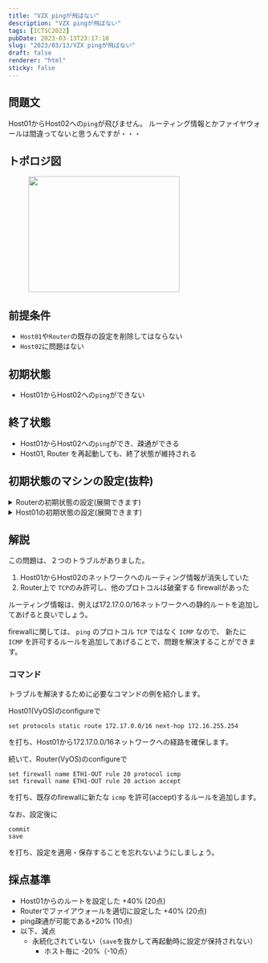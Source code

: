 ```yaml
---
title: "VZX pingが飛ばない"
description: "VZX pingが飛ばない"
tags: [ICTSC2022]
pubDate: 2023-03-13T23:17:10
slug: "2023/03/13/VZX pingが飛ばない"
draft: false
renderer: "html"
sticky: false
---
```



<h2>問題文</h2>



<p>Host01からHost02への<code>ping</code>が飛びません。 ルーティング情報とかファイヤウォールは間違ってないと思うんですが・・・</p>



<h2>トポロジ図</h2>


<div class="wp-block-image">
<figure class="aligncenter size-large"><img decoding="async" loading="lazy" width="301" height="231" src="/images/wp/2023/03/di1KHzM.png.webp" alt="" class="wp-image-3681"/></figure></div>


<h2>前提条件</h2>



<ul>
<li><code>Host01</code>や<code>Router</code>の既存の設定を削除してはならない</li>



<li><code>Host02</code>に問題はない</li>
</ul>



<h2>初期状態</h2>



<ul>
<li>Host01からHost02への<code>ping</code>ができない</li>
</ul>



<h2>終了状態</h2>



<ul>
<li>Host01からHost02への<code>ping</code>ができ、疎通ができる</li>



<li>Host01, Router を再起動しても、終了状態が維持される</li>
</ul>



<h2>初期状態のマシンの設定(抜粋)</h2>



<details>
<summary>Routerの初期状態の設定(展開できます)</summary>
<pre class="wp-block-syntaxhighlighter-code">firewall {
    interface eth1 {
        out {
            name ETH1-OUT
        }
    }
    name ETH1-OUT {
        default-action drop
        rule 10 {
            action accept
            protocol tcp
        }
    }
}
interfaces {
    ethernet eth1 {
        address 172.16.255.254/16
        hw-id 9c:a3:ba:32:4a:e9
    }
    ethernet eth2 {
        address 172.17.255.254/16
        hw-id 9c:a3:ba:32:9d:b6
    }
    loopback lo {
    }
}</pre>
</details>



<details>
<summary>Host01の初期状態の設定(展開できます)</summary>
<pre class="wp-block-syntaxhighlighter-code">interfaces {
    ethernet eth1 {
        address 172.16.0.1/16
        hw-id 9c:a3:ba:32:03:7b
    }
    loopback lo {
    }
}
protocols {
    static {
    }
}</pre>
</details>



<h2>解説</h2>



<p>この問題は、２つのトラブルがありました。</p>



<ol>
<li>Host01からHost02のネットワークへのルーティング情報が消失していた</li>



<li>Router上で <code>TCP</code>のみ許可し、他のプロトコルは破棄する firewallがあった</li>
</ol>



<p>ルーティング情報は、例えば172.17.0.0/16ネットワークへの静的ルートを追加してあげると良いでしょう。</p>



<p>firewallに関しては、 <code>ping</code> のプロトコル <code>TCP</code> ではなく <code>ICMP</code> なので、 新たに <code>ICMP</code> を許可するルールを追加してあげることで、問題を解決することができます。</p>



<h3>コマンド</h3>



<p>トラブルを解決するために必要なコマンドの例を紹介します。</p>



<p>Host01(VyOS)のconfigureで</p>


<div class="wp-block-syntaxhighlighter-code "><pre><code>set protocols static route 172.17.0.0/16 next-hop 172.16.255.254</code></pre></div>


<p>を打ち、Host01から172.17.0.0/16ネットワークへの経路を確保します。</p>



<p>続いて、Router(VyOS)のconfigureで</p>


<div class="wp-block-syntaxhighlighter-code "><pre><code>set firewall name ETH1-OUT rule 20 protocol icmp
set firewall name ETH1-OUT rule 20 action accept</code></pre></div>


<p>を打ち、既存のfirewallに新たな <code>icmp</code> を許可(accept)するルールを追加します。</p>



<p>なお、設定後に</p>


<div class="wp-block-syntaxhighlighter-code "><pre><code>commit
save</code></pre></div>


<p>を打ち、設定を適用・保存することを忘れないようにしましょう。</p>



<h2>採点基準</h2>



<ul>
<li>Host01からのルートを設定した +40% (20点)</li>



<li>Routerでファイアウォールを適切に設定した +40% (20点)</li>



<li>ping疎通が可能である+20% (10点)</li>



<li>以下、減点
<ul>
<li>永続化されていない（<code>save</code>を抜かして再起動時に設定が保持されない）
<ul>
<li>ホスト毎に -20%（-10点）</li>
</ul>
</li>
</ul>
</li>
</ul>
